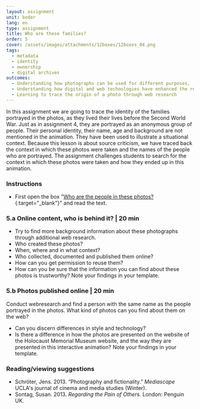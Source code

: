 ```yaml
---
layout: assignment
unit: boder
lang: en
type: assignment
title: Who are these families? 
order: 5
cover: /assets/images/attachments/12boxes/12boxes_04.png
tags: 
  - metadata
  - identity
  - ownership
  - digital archives 
outcomes:
  - Understanding how photographs can be used for different purposes,
  - Understanding how digital and web technologies have enhanced the re-use of photographs
  - Learning to trace the origin of a photo through web research
---
```


In this assignment we are going to trace the identity of the families portrayed in the photos, as they lived their lives before the Second World War. Just as in assignment 4, they are portrayed as an anonymous group of people. Their personal identity, their name, age and background are not mentioned in the animation. They have been used to illustrate a situational context. Because this lesson is about source criticism, we have traced back the context in which these photos were taken and the names of the people who are portrayed. The assignment challenges students to search for the context in which these photos were taken and how they ended up in this animation. 

<!-- more -->

<!-- briefing-student -->

### Instructions
<!-- section-contents -->

- First open the box "[Who are the people in these photos?](https://ranke2.uni.lu/klynt/en/#Intro){:target="_blank"}" and read the text.

 
<!-- section -->

### 5.a  Online content, who is behind it? | 20 min
<!-- section-contents -->

- Try to find more background information about these photographs through additional web research. 
- Who created these photos?
- When, where and in what context?
- Who collected, documented and published them online? 
- How can you get permission to reuse them?
- How can you be sure that the information you can find about these photos is trustworthy? 
Note your findings in your template. 

<!-- section -->

### 5.b  Photos published online | 20 min
<!-- section-contents -->
Conduct webresearch and find a person with the same name as the people portrayed in the photos. What kind of photos can you find about them on the web? 
- Can you discern differences in style and technology?
- Is there a difference in how the photos are presented on the website of the Holocaust Memorial Museum website, and the way they are presented in this interactive animation? 
Note your findings in your template.

<!-- section -->

### Reading/viewing  suggestions
<!-- section-contents -->

- Schröter, Jens. 2013. “Photography and fictionality.” _Mediascape_ UCLA's journal of cinema and media studies (Winter).
- Sontag, Susan. 2013. _Regarding the Pain of Others._ London: Penguin UK.


<!-- briefing-teacher -->

